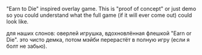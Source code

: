 "Earn to Die" inspired overlay game. This is "proof of concept" or just demo so you could understand what the full game (if it will ever come out) could look like.

для наших слонов: оверлей игрушка, вдохновлённая флешкой "Earn or Die". это чисто демка, потом мэйби перерастёт в полную игру (если я болт не забью).
